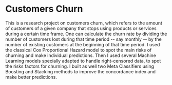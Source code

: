 # Customers Churn

This is a research project on customers churn, which refers to the amount of customers of a given company that stops using products or services during a certain time frame. One can calculate the churn rate by dividing the number of customers lost during that time period -- say monthly -- by the number of existing customers at the beginning of that time period. 
I used the classical Cox Proportional Hazard model to spot the main risks of churning and make individual predictions.
Then I used several Machine Learning models specially adapted to handle right-censored data, to spot the risks factors for churning. 
I built as well two Meta Classifiers using Boosting and Stacking methods to improve the concordance index and make better predictions.
